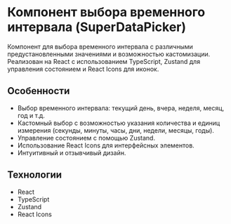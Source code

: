 # Компонент выбора временного интервала (SuperDataPicker)

Компонент для выбора временного интервала с различными предустановленными значениями и возможностью кастомизации. Реализован на React с использованием TypeScript, Zustand для управления состоянием и React Icons для иконок.

## Особенности

- Выбор временного интервала: текущий день, вчера, неделя, месяц, год и т.д.
- Кастомный выбор с возможностью указания количества и единиц измерения (секунды, минуты, часы, дни, недели, месяцы, годы).
- Управление состоянием с помощью Zustand.
- Использование React Icons для интерфейсных элементов.
- Интуитивный и отзывчивый дизайн.

## Технологии

- React
- TypeScript
- Zustand
- React Icons
